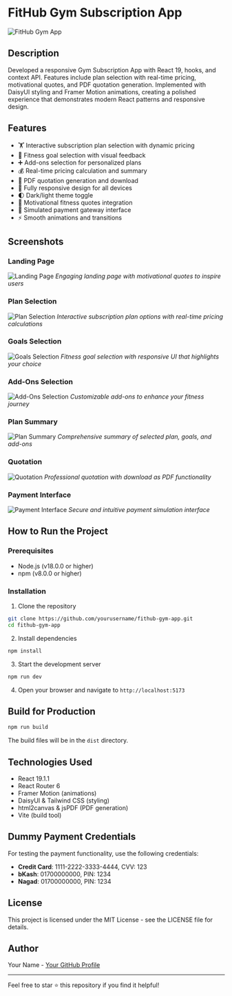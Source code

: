 # FitHub Gym Subscription App

![FitHub Gym App](./src/assets/thumbnail.png)

## Description

Developed a responsive Gym Subscription App with React 19, hooks, and context API. Features include plan selection with real-time pricing, motivational quotes, and PDF quotation generation. Implemented with DaisyUI styling and Framer Motion animations, creating a polished experience that demonstrates modern React patterns and responsive design.

## Features

- 🏋️ Interactive subscription plan selection with dynamic pricing
- 🎯 Fitness goal selection with visual feedback
- ➕ Add-ons selection for personalized plans
- 💰 Real-time pricing calculation and summary
- 📃 PDF quotation generation and download
- 📱 Fully responsive design for all devices
- 🌓 Dark/light theme toggle
- 💬 Motivational fitness quotes integration
- 🛒 Simulated payment gateway interface
- ⚡ Smooth animations and transitions

## Screenshots

### Landing Page
![Landing Page](./src/assets/screenshots/landing.png)
*Engaging landing page with motivational quotes to inspire users*

### Plan Selection
![Plan Selection](./src/assets/screenshots/plans.png)
*Interactive subscription plan options with real-time pricing calculations*

### Goals Selection
![Goals Selection](./src/assets/screenshots/goals.png)
*Fitness goal selection with responsive UI that highlights your choice*

### Add-Ons Selection
![Add-Ons Selection](./src/assets/screenshots/addons.png)
*Customizable add-ons to enhance your fitness journey*

### Plan Summary
![Plan Summary](./src/assets/screenshots/summary.png)
*Comprehensive summary of selected plan, goals, and add-ons*

### Quotation
![Quotation](./src/assets/screenshots/quotation.png)
*Professional quotation with download as PDF functionality*

### Payment Interface
![Payment Interface](./src/assets/screenshots/payment.png)
*Secure and intuitive payment simulation interface*

## How to Run the Project

### Prerequisites
- Node.js (v18.0.0 or higher)
- npm (v8.0.0 or higher)

### Installation

1. Clone the repository
```bash
git clone https://github.com/yourusername/fithub-gym-app.git
cd fithub-gym-app
```

2. Install dependencies
```bash
npm install
```

3. Start the development server
```bash
npm run dev
```

4. Open your browser and navigate to `http://localhost:5173`

## Build for Production

```bash
npm run build
```

The build files will be in the `dist` directory.

## Technologies Used

- React 19.1.1
- React Router 6
- Framer Motion (animations)
- DaisyUI & Tailwind CSS (styling)
- html2canvas & jsPDF (PDF generation)
- Vite (build tool)

## Dummy Payment Credentials

For testing the payment functionality, use the following credentials:

- **Credit Card**: 1111-2222-3333-4444, CVV: 123
- **bKash**: 01700000000, PIN: 1234
- **Nagad**: 01700000000, PIN: 1234

## License

This project is licensed under the MIT License - see the LICENSE file for details.

## Author

Your Name - [Your GitHub Profile](https://github.com/yourusername)

---

Feel free to star ⭐ this repository if you find it helpful!